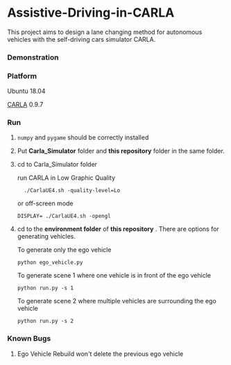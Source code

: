 # Assistive-Driving-in-CARLA

This project aims to design a lane changing method for autonomous vehicles with the self-driving cars simulator CARLA.

### Demonstration



### Platform

Ubuntu 18.04

[CARLA](http://carla.org/) 0.9.7

### Run

1.  `numpy` and `pygame` should be correctly installed

2. Put **Carla_Simulator** folder and **this repository** folder in the same folder.

3. cd to Carla_Simulator folder

   run CARLA in Low Graphic Quality 

   `  ./CarlaUE4.sh -quality-level=Lo`

   or off-screen mode

   `DISPLAY= ./CarlaUE4.sh -opengl`

4. cd to the **environment folder** of **this repository** . There are options for generating vehicles.

   To generate only the ego vehicle
   
   `python ego_vehicle.py`
   
   To generate scene 1 where one vehicle is in front of the ego vehicle
   
   `python run.py -s 1`
   
   To generate scene 2 where multiple vehicles are surrounding the ego vehicle
   
   `python run.py -s 2` 
   
   

### Known Bugs

1. Ego Vehicle Rebuild won't delete the previous ego vehicle